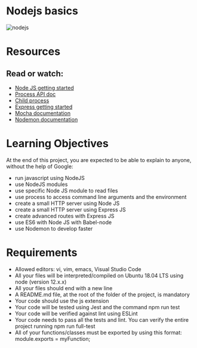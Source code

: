# Nodejs basics


![nodejs](https://github.com/michaelabiaw/alx-backend-javascript/assets/83102581/8fb3d63b-3da0-4da5-a4eb-0164a7ec3354)

# Resources
## Read or watch:

+ [Node JS getting started]()
+ [Process API doc]()
+ [Child process]()
+ [Express getting started]()
+ [Mocha documentation]()
+ [Nodemon documentation]()


# Learning Objectives

At the end of this project, you are expected to be able to explain to anyone, without the help of Google:

+ run javascript using NodeJS
+ use NodeJS modules
+ use specific Node JS module to read files
+ use process to access command line arguments and the environment
+ create a small HTTP server using Node JS
+ create a small HTTP server using Express JS
+ create advanced routes with Express JS
+ use ES6 with Node JS with Babel-node
+ use Nodemon to develop faster

# Requirements
+ Allowed editors: vi, vim, emacs, Visual Studio Code
+ All your files will be interpreted/compiled on Ubuntu 18.04 LTS using node (version 12.x.x)
+ All your files should end with a new line
+ A README.md file, at the root of the folder of the project, is mandatory
+ Your code should use the js extension
+ Your code will be tested using Jest and the command npm run test
+ Your code will be verified against lint using ESLint
+ Your code needs to pass all the tests and lint. You can verify the entire project running npm run full-test
+ All of your functions/classes must be exported by using this format: module.exports = myFunction;

  
